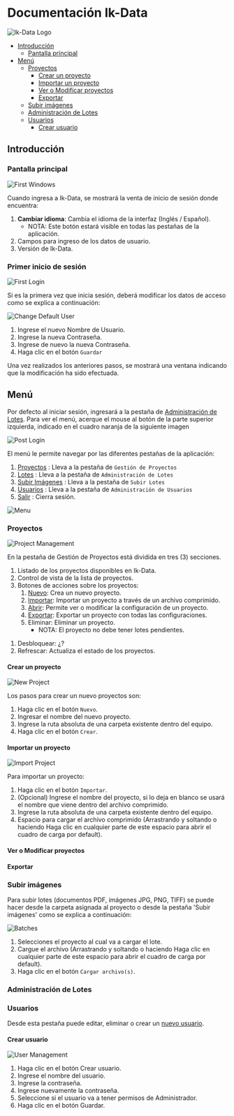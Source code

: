# Documentación Ik-Data <!-- omit in toc -->

![Ik-Data Logo](media/Ik-Data.png?raw=true)

- [Introducción](#introducción)
  - [Pantalla principal](#pantalla-principal)
- [Menú](#menú)
  - [Proyectos](#proyectos)
    - [Crear un proyecto](#crear-un-proyecto)
    - [Importar un proyecto](#importar-un-proyecto)
    - [Ver o Modificar proyectos](#ver-o-modificar-proyectos)
    - [Exportar](#exportar)
  - [Subir imágenes](#subir-imágenes)
  - [Administración de Lotes](#administración-de-lotes)
  - [Usuarios](#usuarios)
    - [Crear usuario](#crear-usuario)

## Introducción

### Pantalla principal

![First Windows](media/ScreenShots/img1.PNG?raw=true)

Cuando ingresa a Ik-Data, se mostrará la venta de inicio de sesión donde encuentra:

  1. **Cambiar idioma**: Cambia el idioma de la interfaz (Inglés / Español).
     - NOTA: Este botón estará visible en todas las pestañas de la aplicación.
  2. Campos para ingreso de los datos de usuario.
  3. Versión de Ik-Data.
  
### Primer inicio de sesión <!-- omit in toc -->

![First Login](media/ScreenShots/img2.PNG?raw=true)

Si es la primera vez que inicia sesión, deberá modificar los datos de acceso como se explica a continuación:

![Change Default User](media/ScreenShots/img3.PNG?raw=true)

1. Ingrese el nuevo Nombre de Usuario.
1. Ingrese la nueva Contraseña.
1. Ingrese de nuevo la nueva Contraseña.
1. Haga clic en el botón `Guardar`

Una vez realizados los anteriores pasos, se mostrará una ventana indicando que la modificación ha sido efectuada.

## Menú

Por defecto al iniciar sesión, ingresará a la pestaña de [Administración de Lotes](#administración-de-lotes). Para ver el menú, acerque el mouse al botón de la parte superior izquierda, indicado en el cuadro naranja de la siguiente imagen

![Post Login](media/ScreenShots/img4.PNG?raw=true)

El menú le permite navegar por las diferentes pestañas de la aplicación:

1. [Proyectos](#proyectos) : Lleva a la pestaña de `Gestión de Proyectos`
1. [Lotes](#lotes) : Lleva a la pestaña de `Administración de Lotes`
1. [Subir Imágenes](#subir-imágenes) : Lleva a la pestaña de `Subir Lotes`
1. [Usuarios](#usuarios) : Lleva a la pestaña de `Administración de Usuarios`
1. [Salir](#salir) : Cierra sesión.

![Menu](media/ScreenShots/img5.PNG?raw=true)

### Proyectos

![Project Management](media/ScreenShots/img6.PNG?raw=true)

En la pestaña de Gestión de Proyectos está dividida en tres (3) secciones.

1. Listado de los proyectos disponibles en Ik-Data.
1. Control de vista de la lista de proyectos.
1. Botones de acciones sobre los proyectos:
   1. [Nuevo](#crear-un-proyecto): Crea un nuevo proyecto.
   1. [Importar](#importar-un-proyecto): Importar un proyecto a través de un archivo comprimido.
   1. [Abrir](#ver-o-modificar-proyectos): Permite ver o modificar la configuración de un proyecto.
   1. [Exportar](#exportar): Exportar un proyecto con todas las configuraciones.
   1. Eliminar: Eliminar un proyecto.
      - NOTA: El proyecto no debe tener lotes pendientes.

<!-- TODO: Preguntar -->
   1. Desbloquear: ¿?
   1. Refrescar: Actualiza el estado de los proyectos.

#### Crear un proyecto

![New Project](media/ScreenShots/img7.PNG?raw=true)

Los pasos para crear un nuevo proyectos son:

1. Haga clic en el botón `Nuevo`.
2. Ingresar el nombre del nuevo proyecto.
3. Ingrese la ruta absoluta de una carpeta existente dentro del equipo.
4. Haga clic en el botón `Crear`.

#### Importar un proyecto

![Import Project](media/ScreenShots/img8.PNG?raw=true)

Para importar un proyecto:

1. Haga clic en el botón `Importar`.
2. (Opcional) Ingrese el nombre del proyecto, si lo deja en blanco se usará el nombre que viene dentro del archivo comprimido.
3. Ingrese la ruta absoluta de una carpeta existente dentro del equipo.
4. Espacio para cargar el archivo comprimido (Arrastrando y soltando o haciendo Haga clic en cualquier parte de este espacio para abrir el cuadro de carga por default).

#### Ver o Modificar proyectos

#### Exportar

### Subir imágenes

Para subir lotes (documentos PDF, imágenes JPG, PNG, TIFF) se puede hacer desde la carpeta asignada al proyecto o desde la pestaña 'Subir imágenes' como se explica a continuación:

![Batches](media/ScreenShots/img9.PNG?raw=true)

1. Selecciones el proyecto al cual va a cargar el lote.
2. Cargue el archivo (Arrastrando y soltando o haciendo Haga clic en cualquier parte de este espacio para abrir el cuadro de carga por default).
3. Haga clic en el botón `Cargar archivo(s)`.

### Administración de Lotes

### Usuarios

Desde esta pestaña puede editar, eliminar o crear un [nuevo usuario](#crear-usuario).

#### Crear usuario

![User Management](media/ScreenShots/img10.PNG?raw=true)

1. Haga clic en el botón Crear usuario.
2. Ingrese el nombre del usuario.
3. Ingrese la contraseña.
4. Ingrese nuevamente la contraseña.
5. Seleccione si el usuario va a tener permisos de Administrador.
6. Haga clic en el botón Guardar.
